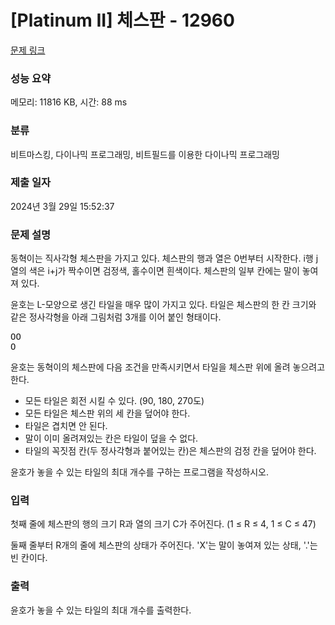 # [Platinum II] 체스판 - 12960 

[문제 링크](https://www.acmicpc.net/problem/12960) 

### 성능 요약

메모리: 11816 KB, 시간: 88 ms

### 분류

비트마스킹, 다이나믹 프로그래밍, 비트필드를 이용한 다이나믹 프로그래밍

### 제출 일자

2024년 3월 29일 15:52:37

### 문제 설명

<p>동혁이는 직사각형 체스판을 가지고 있다. 체스판의 행과 열은 0번부터 시작한다. i행 j열의 색은 i+j가 짝수이면 검정색, 홀수이면 흰색이다. 체스판의 일부 칸에는 말이 놓여져 있다.</p>

<p>윤호는 L-모양으로 생긴 타일을 매우 많이 가지고 있다. 타일은 체스판의 한 칸 크기와 같은 정사각형을 아래 그림처럼 3개를 이어 붙인 형태이다.</p>

<pre>OO
O</pre>

<p>윤호는 동혁이의 체스판에 다음 조건을 만족시키면서 타일을 체스판 위에 올려 놓으려고 한다.</p>

<ul>
	<li>모든 타일은 회전 시킬 수 있다. (90, 180, 270도)</li>
	<li>모든 타일은 체스판 위의 세 칸을 덮어야 한다.</li>
	<li>타일은 겹치면 안 된다.</li>
	<li>말이 이미 올려져있는 칸은 타일이 덮을 수 없다.</li>
	<li>타일의 꼭짓점 칸(두 정사각형과 붙어있는 칸)은 체스판의 검정 칸을 덮어야 한다.</li>
</ul>

<p>윤호가 놓을 수 있는 타일의 최대 개수를 구하는 프로그램을 작성하시오.</p>

### 입력 

 <p>첫째 줄에 체스판의 행의 크기 R과 열의 크기 C가 주어진다. (1 ≤ R ≤ 4, 1 ≤ C ≤ 47)</p>

<p>둘째 줄부터 R개의 줄에 체스판의 상태가 주어진다. 'X'는 말이 놓여져 있는 상태, '.'는 빈 칸이다.</p>

### 출력 

 <p>윤호가 놓을 수 있는 타일의 최대 개수를 출력한다.</p>

